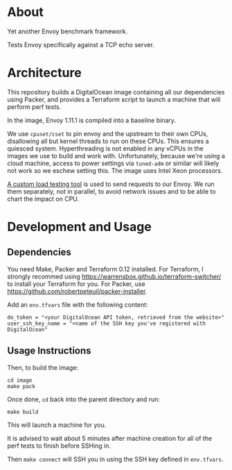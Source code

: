 # About

Yet another Envoy benchmark framework.

Tests Envoy specifically against a TCP echo server.

# Architecture

This repository builds a DigitalOcean image containing all our dependencies using Packer, and provides a Terraform script to launch a machine that will perform perf tests.

In the image, Envoy 1.11.1 is compiled into a baseline binary.

We use `cpuset/cset` to pin envoy and the upstream to their own CPUs, disallowing all but kernel threads to run on these CPUs. This ensures a quiesced system. Hyperthreading is not enabled in any vCPUs in the images we use to build and work with. Unfortunately, because we're using a cloud machine, access to power settings via `tuned-adm` or similar will likely not work so we eschew setting this.  The image uses Intel Xeon processors.

[A custom load testing tool](https://github.com/AkshatM/bullseye) is used to send requests to our Envoy. We run them separately, not in parallel, to avoid network issues and to be able to chart the impact on CPU.

# Development and Usage

## Dependencies

You need Make, Packer and Terraform 0.12 installed. For Terraform, I strongly recommed using https://warrensbox.github.io/terraform-switcher/ to install your Terraform for you. For Packer, use https://github.com/robertpeteuil/packer-installer.

Add an `env.tfvars` file with the following content:

```
do_token = "<your DigitalOcean API token, retrieved from the website>"
user_ssh_key_name = "<name of the SSH key you've registered with DigitalOcean"
```

## Usage Instructions
Then, to build the image:

```
cd image
make pack
```

Once done, `cd` back into the parent directory and run:

```
make build
```

This will launch a machine for you. 

It is advised to wait about 5 minutes after machine creation for all of the perf tests to finish before SSHing in. 

Then `make connect` will SSH you in using the SSH key defined in `env.tfvars`. 
